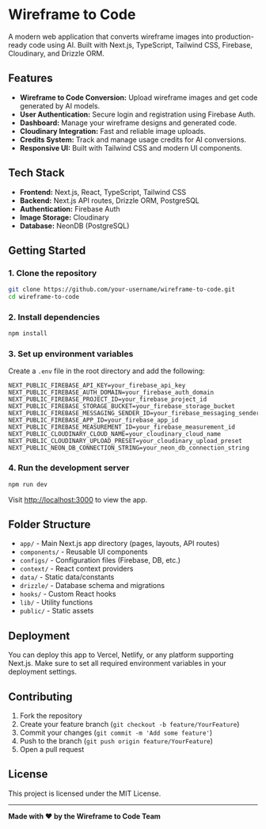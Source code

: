
# Wireframe to Code

A modern web application that converts wireframe images into production-ready code using AI. Built with Next.js, TypeScript, Tailwind CSS, Firebase, Cloudinary, and Drizzle ORM.

## Features

- **Wireframe to Code Conversion:** Upload wireframe images and get code generated by AI models.
- **User Authentication:** Secure login and registration using Firebase Auth.
- **Dashboard:** Manage your wireframe designs and generated code.
- **Cloudinary Integration:** Fast and reliable image uploads.
- **Credits System:** Track and manage usage credits for AI conversions.
- **Responsive UI:** Built with Tailwind CSS and modern UI components.

## Tech Stack

- **Frontend:** Next.js, React, TypeScript, Tailwind CSS
- **Backend:** Next.js API routes, Drizzle ORM, PostgreSQL
- **Authentication:** Firebase Auth
- **Image Storage:** Cloudinary
- **Database:** NeonDB (PostgreSQL)

## Getting Started

### 1. Clone the repository
```bash
git clone https://github.com/your-username/wireframe-to-code.git
cd wireframe-to-code
```

### 2. Install dependencies
```bash
npm install
```

### 3. Set up environment variables
Create a `.env` file in the root directory and add the following:

```env
NEXT_PUBLIC_FIREBASE_API_KEY=your_firebase_api_key
NEXT_PUBLIC_FIREBASE_AUTH_DOMAIN=your_firebase_auth_domain
NEXT_PUBLIC_FIREBASE_PROJECT_ID=your_firebase_project_id
NEXT_PUBLIC_FIREBASE_STORAGE_BUCKET=your_firebase_storage_bucket
NEXT_PUBLIC_FIREBASE_MESSAGING_SENDER_ID=your_firebase_messaging_sender_id
NEXT_PUBLIC_FIREBASE_APP_ID=your_firebase_app_id
NEXT_PUBLIC_FIREBASE_MEASUREMENT_ID=your_firebase_measurement_id
NEXT_PUBLIC_CLOUDINARY_CLOUD_NAME=your_cloudinary_cloud_name
NEXT_PUBLIC_CLOUDINARY_UPLOAD_PRESET=your_cloudinary_upload_preset
NEXT_PUBLIC_NEON_DB_CONNECTION_STRING=your_neon_db_connection_string
```

### 4. Run the development server
```bash
npm run dev
```
Visit [http://localhost:3000](http://localhost:3000) to view the app.

## Folder Structure

- `app/` - Main Next.js app directory (pages, layouts, API routes)
- `components/` - Reusable UI components
- `configs/` - Configuration files (Firebase, DB, etc.)
- `context/` - React context providers
- `data/` - Static data/constants
- `drizzle/` - Database schema and migrations
- `hooks/` - Custom React hooks
- `lib/` - Utility functions
- `public/` - Static assets

## Deployment

You can deploy this app to Vercel, Netlify, or any platform supporting Next.js. Make sure to set all required environment variables in your deployment settings.

## Contributing

1. Fork the repository
2. Create your feature branch (`git checkout -b feature/YourFeature`)
3. Commit your changes (`git commit -m 'Add some feature'`)
4. Push to the branch (`git push origin feature/YourFeature`)
5. Open a pull request

## License

This project is licensed under the MIT License.

---

**Made with ❤️ by the Wireframe to Code Team**
